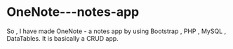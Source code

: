 # OneNote---notes-app
So , I have made OneNote - a notes app by using Bootstrap , PHP , MySQL , DataTables.
It is basically a CRUD app.
